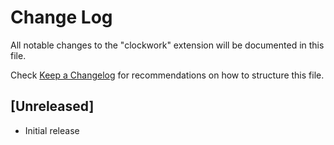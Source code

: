 # Change Log
All notable changes to the "clockwork" extension will be documented in this file.

Check [Keep a Changelog](http://keepachangelog.com/) for recommendations on how to structure this file.

## [Unreleased]
- Initial release